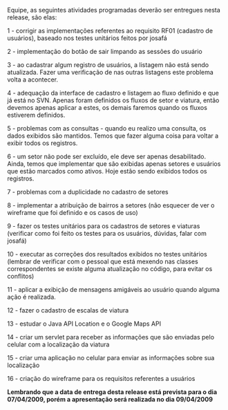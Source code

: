 Equipe, as seguintes atividades programadas deverão ser entregues nesta release, são elas:

1 - corrigir as implementações referentes ao requisito RF01 (cadastro de usuários), baseado nos testes unitários feitos por josafá

2 - implementação do botão de sair limpando as sessões do usuário

3 - ao cadastrar algum registro de usuários, a listagem não está sendo atualizada. Fazer uma verificação de nas outras listagens este problema volta a acontecer.

4 - adequação da interface de cadastro e listagem ao fluxo definido e que já está no SVN. Apenas foram definidos os fluxos de setor e viatura, então devemos apenas aplicar a estes, os demais faremos quando os fluxos estiverem definidos.

5 - problemas com as consultas - quando eu realizo uma consulta, os dados exibidos são mantidos. Temos que fazer alguma coisa para voltar a exibir todos os registros.

6 - um setor não pode ser excluído, ele deve ser apenas desabilitado. Ainda, temos que implementar que são exibidas apenas setores e usuários que estão marcados como ativos. Hoje estão sendo exibidos todos os registros.

7 - problemas com a duplicidade no cadastro de setores

8 - implementar a atribuição de bairros a setores (não esquecer de ver o wireframe que foi definido e os casos de uso)

9 - fazer os testes unitários para os cadastros de setores e viaturas (verificar como foi feito os testes para os usuários, dúvidas, falar com josafá)

10 - executar as correções dos resultados exibidos no testes unitários (lembrar de verificar com o pessoal que está mexendo nas classes correspondentes se existe alguma atualização no código, para evitar os conflitos)

11 - aplicar a exibição de mensagens amigáveis ao usuário quando alguma ação é realizada.

12 - fazer o cadastro de escalas de viatura

13 - estudar o Java API Location e o Google Maps API

14 - criar um servlet para receber as informações que são enviadas pelo celular com a localização da viatura

15 - criar uma aplicação no celular para enviar as informações sobre sua localização

16 - criação do wireframe para os requisitos referentes a usuários

**Lembrando que a data de entrega desta release está prevista para o dia 07/04/2009, porém a apresentação será realizada no dia 09/04/2009**